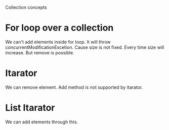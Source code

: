 Collection concepts

# For loop over a collection

We can't add elements inside for loop. It will throw concurrentModificationExcetion. Cause size is not fixed. Every time size will increase. But remove is possible.

# Itarator

We can remove element. Add method is not supported by itarator.

# List Itarator

We can add elements through this.
